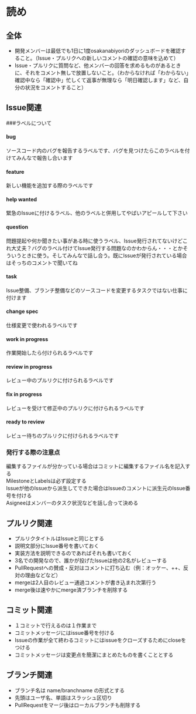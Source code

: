 # 読め  
  
## 全体  
* 開発メンバーは最低でも1日に1度osakanabiyoriのダッシュボードを確認すること。（Issue・プルリクへの新しいコメントの確認の意味を込めて）  
* Issue・プルリクに質問など、他メンバーの回答を求めるものがあるときに、それをコメント無しで放置しないこと。（わからなければ「わからない」確認中なら「確認中」忙しくて返事が無理なら「明日確認します」など、自分の状況をコメントすること）  
  
## Issue関連  

###ラベルについて

#### bug  

ソースコード内のバグを報告するラベルです、バグを見つけたらこのラベルを付けてみんなで報告し合います  

#### feature

新しい機能を追加する際のラベルです  

#### help wanted  

緊急のIssueに付けるラベル、他のラベルと併用してやばいアピールして下さい  

#### question  

問題提起や何か聞きたい事がある時に使うラベル、Issue発行されてないけどこれ大丈夫？バグのラベル付けてIssue発行する問題なのかわからん・・・とかそういうときに使う。そしてみんなで話し合う。既にIssueが発行されている場合はそっちのコメントで聞いてね  

#### task  

Issue整備、ブランチ整備などのソースコードを変更するタスクではない仕事に付けます  

#### change spec  

仕様変更で使われるラベルです  

#### work in progress  

作業開始したら付けられるラベルです  

#### review in progress  

レビュー中のプルリクに付けられるラベルです   

#### fix in progress  

レビューを受けて修正中のプルリクに付けられるラベルです   

#### ready to review  

レビュー待ちのプルリクに付けられるラベルです    

### 発行する際の注意点  
編集するファイルが分かっている場合はコミットに編集するファイル名を記入する  
MilestoneとLabelsは必ず設定する  
Issueが他のIssueから派生してできた場合はIssueのコメントに派生元のIssue番号を付ける  
Asigneeはメンバーのタスク状況などを話し合って決める  

  
## プルリク関連  
* プルリクタイトルはIssueと同じとする    
* 説明文部分にIssue番号を書いておく  
* 実装方法を説明できるのであればそれも書いておく  
* 3名での開発なので、誰かが投げたIssueは他の2名がレビューする  
* PullRequestへの賛成・反対はコメントに打ち込む（例：オッケー、++、反対の理由などなど）  
* mergeは2人目のレビュー通過コメントが書き込まれ次第行う  
* merge後は速やかにmerge済ブランチを削除する    
  
## コミット関連  
* １コミットで行えるのは１作業まで  
* コミットメッセージにはissue番号を付ける  
* Issueの作業が全て終わるコミットにはissueをクローズするためにcloseをつける  
* コミットメッセージは変更点を簡潔にまとめたものを書くこととする  

## ブランチ関連  
* ブランチ名は name/branchname の形式とする  
* 先頭はユーザ名、単語はスラッシュ区切り  
* PullRequestをマージ後はローカルブランチも削除する  
